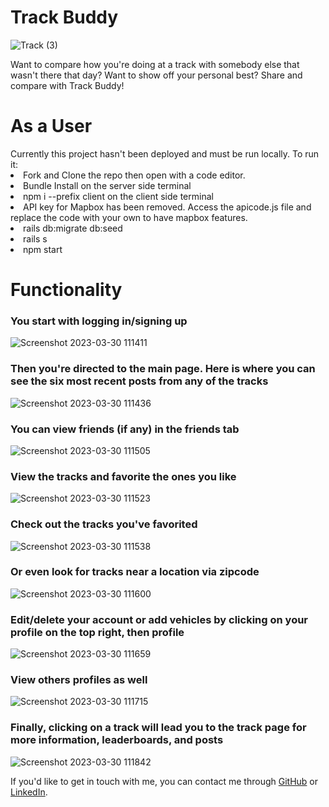 <h1>Track Buddy</h1>

![Track (3)](https://user-images.githubusercontent.com/113151076/228901744-242f40a9-cd63-4251-8085-723c24e57bb0.png)

Want to compare how you're doing at a track with somebody else that wasn't there that day? Want to show off your personal best? Share and compare with Track Buddy!

<h1>As a User</h1>
Currently this project hasn't been deployed and must be run locally. To run it:
<li>Fork and Clone the repo then open with a code editor.</li>
<li>Bundle Install on the server side terminal</li>
<li>npm i --prefix client on the client side terminal</li>
<li>API key for Mapbox has been removed. Access the apicode.js file and replace the code with your own to have mapbox features.</li>
<li>rails db:migrate db:seed</li>
<li>rails s</li>
<li>npm start</li>

<h1>Functionality</h1>

<h3>You start with logging in/signing up</h3>

![Screenshot 2023-03-30 111411](https://user-images.githubusercontent.com/113151076/228903485-e03df9ec-33de-427e-9de9-c657df453d0a.png)

<h3>Then you're directed to the main page. Here is where you can see the six most recent posts from any of the tracks</h3>

![Screenshot 2023-03-30 111436](https://user-images.githubusercontent.com/113151076/228903618-699b57c5-229a-4922-8966-a7b9ef65e2e8.png)

<h3>You can view friends (if any) in the friends tab</h3>

![Screenshot 2023-03-30 111505](https://user-images.githubusercontent.com/113151076/228903719-aae4ba06-98e5-40f4-beaf-dfae90b3134c.png)

<h3>View the tracks and favorite the ones you like</h3>

![Screenshot 2023-03-30 111523](https://user-images.githubusercontent.com/113151076/228903803-1a5d7140-c2e1-440e-bc9a-f9172142caed.png)

<h3>Check out the tracks you've favorited</h3>

![Screenshot 2023-03-30 111538](https://user-images.githubusercontent.com/113151076/228903864-9025aef0-94c0-4c39-b6f7-640496b81017.png)

<h3>Or even look for tracks near a location via zipcode</h3>

![Screenshot 2023-03-30 111600](https://user-images.githubusercontent.com/113151076/228903957-c036a05a-c5a9-4059-9e6c-f5611da2012a.png)

<h3>Edit/delete your account or add vehicles by clicking on your profile on the top right, then profile</h3>

![Screenshot 2023-03-30 111659](https://user-images.githubusercontent.com/113151076/228904153-00158ac7-03fc-43c5-8611-5bef6c685d38.png)

<h3>View others profiles as well</h3>

![Screenshot 2023-03-30 111715](https://user-images.githubusercontent.com/113151076/228904229-4c2a56bc-f5d4-4e04-9f4a-dc1a2d5ad90c.png)

<h3>Finally, clicking on a track will lead you to the track page for more information, leaderboards, and posts</h3>

![Screenshot 2023-03-30 111842](https://user-images.githubusercontent.com/113151076/228904395-1d8101a6-2ceb-46cf-8150-c083e3661746.png)


If you'd like to get in touch with me, you can contact me through [GitHub](https://github.com/AGageSchaffer) or [LinkedIn](https://www.linkedin.com/in/austin-g-schaffer/).
